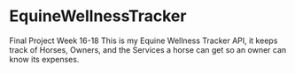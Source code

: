 # EquineWellnessTracker
Final Project Week 16-18
This is my Equine Wellness Tracker API, it keeps track of Horses, Owners, and the Services a horse can get so an owner can know its expenses.

